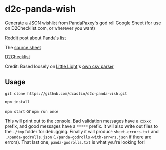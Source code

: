 # d2c-panda-wish
Generate a JSON wishlist from PandaPaxxy's god roll Google Sheet (for use on D2Checklist.com, or wherever you want)

Reddit post about [Panda's list](https://www.reddit.com/r/sharditkeepit/comments/gh8vv5/new_breakdown_of_every_weapon/?utm_medium=android_app&utm_source=share)

The [source sheet](https://docs.google.com/spreadsheets/d/1UlPqO4koKRcqMxl2VO4JzdgkKyY7LW07W0k91S_Yl8U/edit?usp=sharing)

[D2Checklist](https://www.d2checklist.com)

Credit: Based loosely on [Little Light](https://play.google.com/store/apps/details?id=me.markezine.luzinha&hl=en_US)'s [own csv parser](https://github.com/LittleLightForDestiny/csv-wishlists-parser/tree/master/output)

## Usage

`git clone https://github.com/dcaslin/d2c-panda-wish.git`

`npm install`

`npm start` or `npm run once`

This will print out to the console. Bad validation messages have a `xxxxx` prefix, and good messages have a `*****` prefix. It will also write out files to the `./tmp` folder for debugging.
Finally it will produce `sheet-errors.txt` and `./panda-godrolls.json` (`./panda-godrolls-with-errors.json` if there are errors). That last one, `panda-godrolls.txt` is what you're looking for!